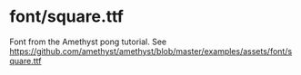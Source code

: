 # font/square.ttf

Font from the Amethyst pong tutorial. See https://github.com/amethyst/amethyst/blob/master/examples/assets/font/square.ttf
